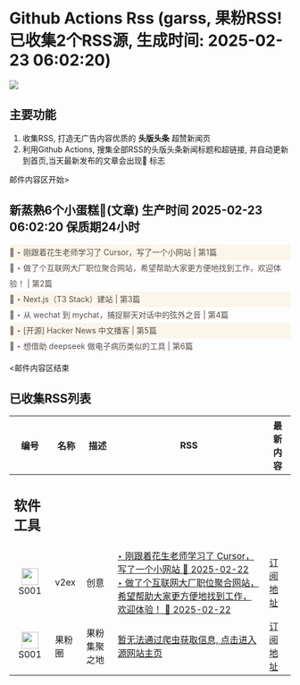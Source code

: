 # Github Actions Rss (garss, 果粉RSS! 已收集2个RSS源, 生成时间: 2025-02-23 06:02:20)

![](https://cdn.jsdelivr.net/gh/xinkeji/garss/_media/ga-rss.png)



## 主要功能
1. 收集RSS, 打造无广告内容优质的 **头版头条** 超赞新闻页
2. 利用Github Actions, 搜集全部RSS的头版头条新闻标题和超链接, 并自动更新到首页,当天最新发布的文章会出现🌈 标志

邮件内容区开始>
<h2>新蒸熟6个小蛋糕🍰(文章) 生产时间 2025-02-23 06:02:20 保质期24小时</h2>

<div style='line-height:3;background-color:#FAF6EA;' ><a href='https://www.v2ex.com/t/1113416#reply27' style="line-height:2;text-decoration:none;display:block;color:#584D49;">🌈 ‣ 刚跟着花生老师学习了 Cursor，写了一个小网站 | 第1篇</a></div><div style='line-height:3;' ><a href='https://www.v2ex.com/t/1113519#reply1' style="line-height:2;text-decoration:none;display:block;color:#584D49;">🌈 ‣ 做了个互联网大厂职位聚合网站，希望帮助大家更方便地找到工作，欢迎体验！ | 第2篇</a></div><div style='line-height:3;background-color:#FAF6EA;' ><a href='https://www.v2ex.com/t/1113526#reply1' style="line-height:2;text-decoration:none;display:block;color:#584D49;">🌈 ‣ Next.js（T3 Stack）建站 | 第3篇</a></div><div style='line-height:3;' ><a href='https://www.v2ex.com/t/1113508#reply1' style="line-height:2;text-decoration:none;display:block;color:#584D49;">🌈 ‣ 从 wechat 到 mychat，捕捉聊天对话中的弦外之音 | 第4篇</a></div><div style='line-height:3;background-color:#FAF6EA;' ><a href='https://www.v2ex.com/t/1113448#reply7' style="line-height:2;text-decoration:none;display:block;color:#584D49;">🌈 ‣ [开源] Hacker News 中文播客 | 第5篇</a></div><div style='line-height:3;' ><a href='https://www.v2ex.com/t/1113430#reply4' style="line-height:2;text-decoration:none;display:block;color:#584D49;">🌈 ‣ 想借助 deepseek 做电子病历类似的工具 | 第6篇</a></div>

<邮件内容区结束

## 已收集RSS列表

| 编号 | 名称 | 描述 | RSS | 最新内容 |
| --- | --- | --- | --- | --- |
| <h2 id="软件工具">软件工具</h2> |  |   |  |  |
| <div id="S001" style="text-align: center;"><img src="https://cdn.jsdelivr.net/gh/zhaoolee/garss/_media/favicon/S001.png" width="30px" style="width:30px;height: auto;"/><br><span>S001</span></div> | v2ex | 创意 | [‣ 刚跟着花生老师学习了 Cursor，写了一个小网站 🌈 2025-02-22](https://www.v2ex.com/t/1113416#reply27)<br/>[‣ 做了个互联网大厂职位聚合网站，希望帮助大家更方便地找到工作，欢迎体验！ 🌈 2025-02-22](https://www.v2ex.com/t/1113519#reply1) | [订阅地址](https://www.v2ex.com/feed/tab/creative.xml) |
| <div id="S001" style="text-align: center;"><img src="https://cdn.jsdelivr.net/gh/zhaoolee/garss/_media/favicon/S001.png" width="30px" style="width:30px;height: auto;"/><br><span>S001</span></div> | 果粉圈 | 果粉集聚之地 | [暂无法通过爬虫获取信息, 点击进入源网站主页](https://g0f.cn) | [订阅地址](https://g0f.cn/rss.xml) |



